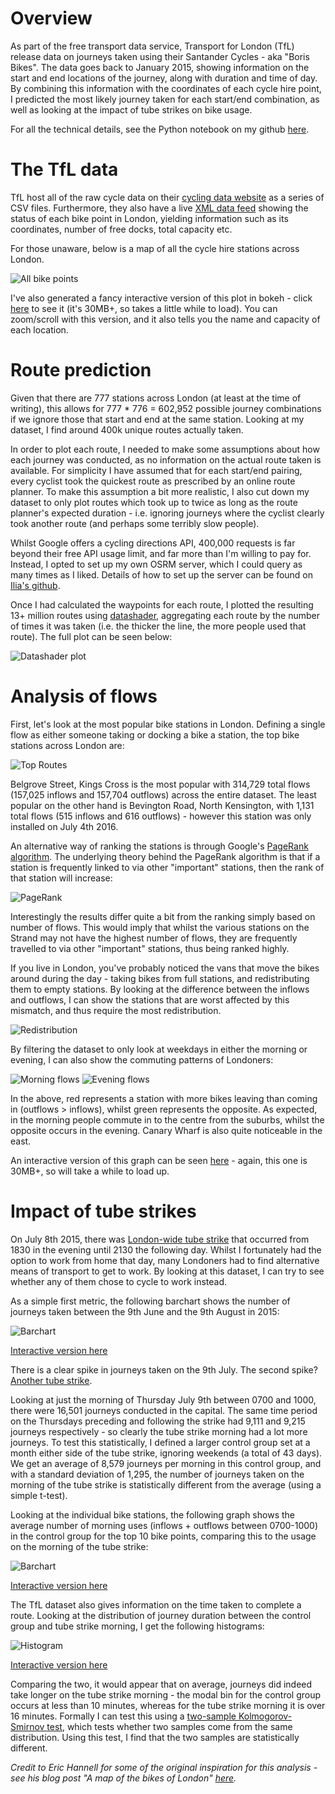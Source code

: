 # Overview

As part of the free transport data service, Transport for London (TfL) release data on journeys taken using their Santander Cycles - aka "Boris Bikes". The data goes back to January 2015, showing information on the start and end locations of the journey, along with duration and time of day. By combining this information with the coordinates of each cycle hire point, I predicted the most likely journey taken for each start/end combination, as well as looking at the impact of tube strikes on bike usage.

For all the technical details, see the Python notebook on my github [here](https://github.com/charlie1347/TfL_bikes/blob/master/TfL%20Bikes.ipynb).

# The TfL data

TfL host all of the raw cycle data on their [cycling data website](http://cycling.data.tfl.gov.uk/) as a series of CSV files. Furthermore, they also have a live [XML data feed](https://tfl.gov.uk/tfl/syndication/feeds/cycle-hire/livecyclehireupdates.xml) showing the status of each bike point in London, yielding information such as its coordinates, number of free docks, total capacity etc. 

For those unaware, below is a map of all the cycle hire stations across London. 

![All bike points](images/bike_points.png)

I've also generated a fancy interactive version of this plot in bokeh - click [here](https://charlie1347.github.io/TfL_bikes/bokeh_plots/bike_points.html) to see it (it's 30MB+, so takes a little while to load). You can zoom/scroll with this version, and it also tells you the name and capacity of each location.

# Route prediction

Given that there are 777 stations across London (at least at the time of writing), this allows for 777 * 776 = 602,952 possible journey combinations if we ignore those that start and end at the same station. Looking at my dataset, I find around 400k unique routes actually taken.

In order to plot each route, I needed to make some assumptions about how each journey was conducted, as no information on the actual route taken is available. For simplicity I have assumed that for each start/end pairing, every cyclist took the quickest route as prescribed by an online route planner. To make this assumption a bit more realistic, I also cut down my dataset to only plot routes which took up to twice as long as the route planner's expected duration - i.e. ignoring journeys where the cyclist clearly took another route (and perhaps some terribly slow people).

Whilst Google offers a cycling directions API, 400,000 requests is far beyond their free API usage limit, and far more than I'm willing to pay for. Instead, I opted to set up my own OSRM server, which I could query as many times as I liked. Details of how to set up the server can be found on [Ilia's github](https://github.com/ilkarman/Movement-Visualisations/blob/master/01_TFL_Bikes/setup_osrm_vm.txt). 

Once I had calculated the waypoints for each route, I plotted the resulting 13+ million routes using [datashader](https://github.com/bokeh/datashader), aggregating each route by the number of times it was taken (i.e. the thicker the line, the more people used that route). The full plot can be seen below:

![Datashader plot](images/datashader.png)

# Analysis of flows

First, let's look at the most popular bike stations in London. Defining a single flow as either someone taking or docking a bike a station, the top bike stations across London are: 

![Top Routes](images/top_routes.png)

Belgrove Street, Kings Cross is the most popular with 314,729 total flows (157,025 inflows and 157,704 outflows) across the entire dataset. The least popular on the other hand is Bevington Road, North Kensington, with 1,131 total flows (515 inflows and 616 outflows) - however this station was only installed on July 4th 2016.

An alternative way of ranking the stations is through Google's [PageRank algorithm](https://en.wikipedia.org/wiki/PageRank). The underlying theory behind the PageRank algorithm is that if a station is frequently linked to via other "important" stations, then the rank of that station will increase:

![PageRank](images/pagerank.png)

Interestingly the results differ quite a bit from the ranking simply based on number of flows. This would imply that whilst the various stations on the Strand may not have the highest number of flows, they are frequently travelled to via other "important" stations, thus being ranked highly. 

If you live in London, you've probably noticed the vans that move the bikes around during the day - taking bikes from full stations, and redistributing them to empty stations. By looking at the difference between the inflows and outflows, I can show the stations that are worst affected by this mismatch, and thus require the most redistribution.

![Redistribution](images/redistribution.png)

By filtering the dataset to only look at weekdays in either the morning or evening, I can also show the commuting patterns of Londoners:

![Morning flows](images/mornings.png)
![Evening flows](images/evenings.png)

In the above, red represents a station with more bikes leaving than coming in (outflows > inflows), whilst green represents the opposite. As expected, in the morning people commute in to the centre from the suburbs, whilst the opposite occurs in the evening. Canary Wharf is also quite noticeable in the east. 

An interactive version of this graph can be seen [here](https://charlie1347.github.io/TfL_bikes/bokeh_plots/mornings_evenings.html) - again, this one is 30MB+, so will take a while to load up. 

# Impact of tube strikes

On July 8th 2015, there was [London-wide tube strike](http://www.bbc.co.uk/news/uk-england-london-33440369) that occurred from 1830 in the evening until 2130 the following day. Whilst I fortunately had the option to work from home that day, many Londoners had to find alternative means of transport to get to work. By looking at this dataset, I can try to see whether any of them chose to cycle to work instead.

As a simple first metric, the following barchart shows the number of journeys taken between the 9th June and the 9th August in 2015:

![Barchart](images/journeys_per_day.png)

[Interactive version here](https://charlie1347.github.io/TfL_bikes/bokeh_plots/journeys_per_day.html)

There is a clear spike in journeys taken on the 9th July. The second spike? [Another tube strike](http://www.bbc.co.uk/news/live/uk-england-london-33674627).

Looking at just the morning of Thursday July 9th between 0700 and 1000, there were 16,501 journeys conducted in the capital. The same time period on the Thursdays preceding and following the strike had 9,111 and 9,215 journeys respectively - so clearly the tube strike morning had a lot more journeys. To test this statistically, I defined a larger control group set at a month either side of the tube strike, ignoring weekends (a total of 43 days). We get an average of 8,579 journeys per morning in this control group, and with a standard deviation of 1,295, the number of journeys taken on the morning of the tube strike is statistically different from the average (using a simple t-test).

Looking at the individual bike stations, the following graph shows the average number of morning uses (inflows + outflows between 0700-1000) in the control group for the top 10 bike points, comparing this to the usage on the morning of the tube strike:

![Barchart](images/top_stations.png)

[Interactive version here](https://charlie1347.github.io/TfL_bikes/bokeh_plots/top_stations.html)

The TfL dataset also gives information on the time taken to complete a route. Looking at the distribution of journey duration between the control group and tube strike morning, I get the following histograms:

![Histogram](images/histogram.png)

[Interactive version here](https://charlie1347.github.io/TfL_bikes/bokeh_plots/histogram.html)

Comparing the two, it would appear that on average, journeys did indeed take longer on the tube strike morning - the modal bin for the control group occurs at less than 10 minutes, whereas for the tube strike morning it is over 16 minutes. Formally I can test this using a [two-sample Kolmogorov-Smirnov test](https://en.wikipedia.org/wiki/Kolmogorov%E2%80%93Smirnov_test#Two-sample_Kolmogorov.E2.80.93Smirnov_test), which tests whether two samples come from the same distribution. Using this test, I find that the two samples are statistically different.



*Credit to Eric Hannell for some of the original inspiration for this analysis - see his blog post "A map of the bikes of London" [here](http://www.erichannell.com/a-map-of-the-bikes-of-london).*
